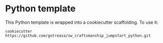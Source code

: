 # Python template 

This Python template is wrapped into a cookiecutter scaffolding. To use it:

`cookiecutter https://github.com/gotreasa/sw_craftsmanship_jumpstart_python.git`

